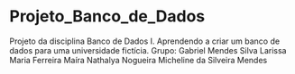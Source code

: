 # Projeto_Banco_de_Dados
Projeto da disciplina Banco de Dados I. Aprendendo a criar um banco de dados para uma universidade fictícia.
Grupo:
Gabriel Mendes Silva
Larissa Maria Ferreira
Maíra Nathalya Nogueira
Micheline da Silveira Mendes

